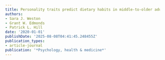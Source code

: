 ```yaml
---
title: Personality traits predict dietary habits in middle-to-older adults
authors:
- Sara J. Weston
- Grant W. Edmonds
- Patrick L. Hill
date: '2020-01-01'
publishDate: '2025-08-08T04:41:45.248455Z'
publication_types:
- article-journal
publication: '*Psychology, health & medicine*'
---
```

